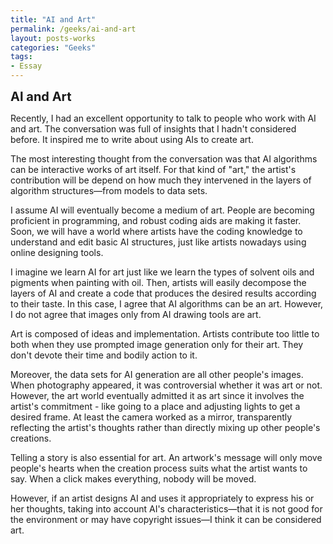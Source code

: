 ```yaml
---
title: "AI and Art"
permalink: /geeks/ai-and-art
layout: posts-works
categories: "Geeks"
tags:
- Essay
---
```

<span style = "font-size: 20px; font-weight: 700;"> 
AI and Art
</span>  

Recently, I had an excellent opportunity to talk to people who work with AI and art.
The conversation was full of insights that I hadn't considered before. It inspired me to write about using AIs to create art.  

The most interesting thought from the conversation was that AI algorithms can be interactive works of art itself.
For that kind of "art," the artist's contribution will be depend on how much they intervened in the layers of algorithm structures—from models to data sets.  

I assume AI will eventually become a medium of art.
People are becoming proficient in programming, and robust coding aids are making it faster. Soon, we will have a world where artists have the coding knowledge to understand and edit basic AI structures, just like artists nowadays using online designing tools.

I imagine we learn AI for art just like we learn the types of solvent oils and pigments when painting with oil. Then, artists will easily decompose the layers of AI and create a code that produces the desired results according to their taste. In this case, I agree that AI algorithms can be an art. However, I do not agree that images only from AI drawing tools are art.

Art is composed of ideas and implementation. Artists contribute too little to both when they use prompted image generation only for their art. They don't devote their time and bodily action to it.  

Moreover, the data sets for AI generation are all other people's images. When photography appeared, it was controversial whether it was art or not. However, the art world eventually admitted it as art since it involves the artist's commitment - like going to a place and adjusting lights to get a desired frame. At least the camera worked as a mirror, transparently reflecting the artist's thoughts rather than directly mixing up other people's creations.

Telling a story is also essential for art. An artwork's message will only move people's hearts when the creation process suits what the artist wants to say. When a click makes everything, nobody will be moved.

However, if an artist designs AI and uses it appropriately to express his or her thoughts, taking into account AI's characteristics—that it is not good for the environment or may have copyright issues—I think it can be considered art.
